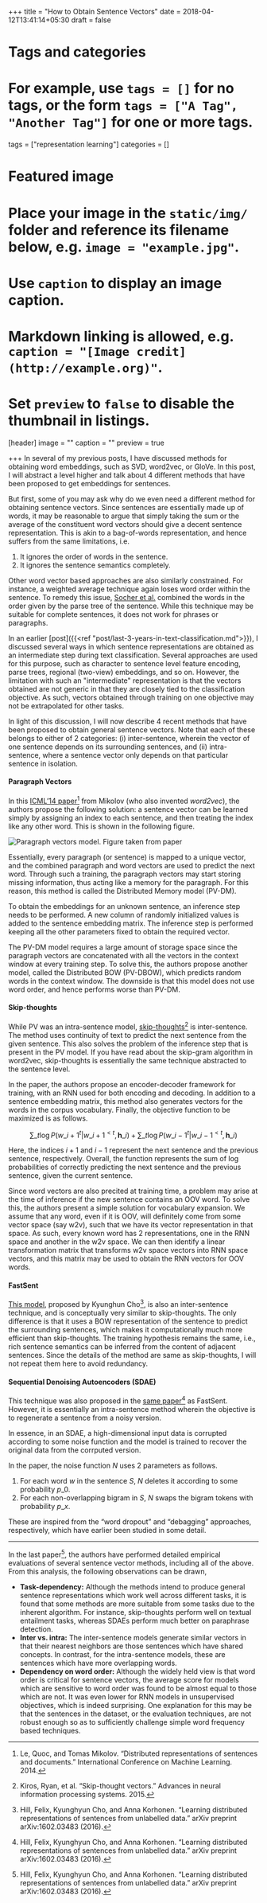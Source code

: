 +++
title = "How to Obtain Sentence Vectors"
date = 2018-04-12T13:41:14+05:30
draft = false

# Tags and categories
# For example, use `tags = []` for no tags, or the form `tags = ["A Tag", "Another Tag"]` for one or more tags.
tags = ["representation learning"]
categories = []

# Featured image
# Place your image in the `static/img/` folder and reference its filename below, e.g. `image = "example.jpg"`.
# Use `caption` to display an image caption.
#   Markdown linking is allowed, e.g. `caption = "[Image credit](http://example.org)"`.
# Set `preview` to `false` to disable the thumbnail in listings.
[header]
image = ""
caption = ""
preview = true

+++
In several of my previous posts, I have discussed methods for obtaining word embeddings, such as SVD, word2vec, or GloVe. In this post, I will abstract a level higher and talk about 4 different methods that have been proposed to get embeddings for sentences.

But first, some of you may ask why do we even need a different method for obtaining sentence vectors. Since sentences are essentially made up of words, it may be reasonable to argue that simply taking the sum or the average of the constituent word vectors should give a decent sentence representation. This is akin to a bag-of-words representation, and hence suffers from the same limitations, i.e.

1.  It ignores the order of words in the sentence.
2.  It ignores the sentence semantics completely.

Other word vector based approaches are also similarly constrained. For instance, a weighted average technique again loses word order within the sentence. To remedy this issue, [Socher et al.](https://nlp.stanford.edu/~socherr/EMNLP2013_RNTN.pdf) combined the words in the order given by the parse tree of the sentence. While this technique may be suitable for complete sentences, it does not work for phrases or paragraphs.

In an earlier [post]({{<ref "post/last-3-years-in-text-classification.md">}}), I discussed several ways in which sentence representations are obtained as an intermediate step during text classification. Several approaches are used for this purpose, such as character to sentence level feature encoding, parse trees, regional (two-view) embeddings, and so on. However, the limitation with such an "intermediate" representation is that the vectors obtained are not generic in that they are closely tied to the classification objective. As such, vectors obtained through training on one objective may not be extrapolated for other tasks.

In light of this discussion, I will now describe 4 recent methods that have been proposed to obtain general sentence vectors. Note that each of these belongs to either of 2 categories: (i) inter-sentence, wherein the vector of one sentence depends on its surrounding sentences, and (ii) intra-sentence, where a sentence vector only depends on that particular sentence in isolation.

#### Paragraph Vectors

In this [ICML’14 paper](http://www.jmlr.org/proceedings/papers/v32/le14.pdf)[^1] from Mikolov (who also invented *word2vec*), the authors propose the following solution: a sentence vector can be learned simply by assigning an index to each sentence, and then treating the index like any other word. This is shown in the following figure.

![Paragraph vectors model. Figure taken from paper](/img/16/doc2vec.png)

Essentially, every paragraph (or sentence) is mapped to a unique vector, and the combined paragraph and word vectors are used to predict the next word. Through such a training, the paragraph vectors may start storing missing information, thus acting like a memory for the paragraph. For this reason, this method is called the Distributed Memory model (PV-DM).

To obtain the embeddings for an unknown sentence, an inference step needs to be performed. A new column of randomly initialized values is added to the sentence embedding matrix. The inference step is performed keeping all the other parameters fixed to obtain the required vector.

The PV-DM model requires a large amount of storage space since the paragraph vectors are concatenated with all the vectors in the context window at every training step. To solve this, the authors propose another model, called the Distributed BOW (PV-DBOW), which predicts random words in the context window. The downside is that this model does not use word order, and hence performs worse than PV-DM.

#### Skip-thoughts

While PV was an intra-sentence model, [skip-thoughts](https://papers.nips.cc/paper/5950-skip-thought-vectors.pdf)[^2] is inter-sentence. The method uses continuity of text to predict the next sentence from the given sentence. This also solves the problem of the inference step that is present in the PV model. If you have read about the skip-gram algorithm in word2vec, skip-thoughts is essentially the same technique abstracted to the sentence level.

In the paper, the authors propose an encoder-decoder framework for training, with an RNN used for both encoding and decoding. In addition to a sentence embedding matrix, this method also generates vectors for the words in the corpus vocabulary. Finally, the objective function to be maximized is as follows.

$$ \sum\_t \log P(w\_{i+1}^t|w\_{i+1}^{< t},\mathbf{h}\_i) + \sum\_t \log P(w\_{i-1}^t|w\_{i-1}^{< t},\mathbf{h}\_i) $$

Here, the indices $i+1$ and $i-1$ represent the next sentence and the previous sentence, respectively. Overall, the function represents the sum of log probabilities of correctly predicting the next sentence and the previous sentence, given the current sentence.

Since word vectors are also precited at training time, a problem may arise at the time of inference if the new sentence contains an OOV word. To solve this, the authors present a simple solution for vocabulary expansion. We assume that any word, even if it is OOV, will definitely come from some vector space (say w2v), such that we have its vector representation in that space. As such, every known word has 2 representations, one in the RNN space and another in the w2v space. We can then identify a linear transformation matrix that transforms w2v space vectors into RNN space vectors, and this matrix may be used to obtain the RNN vectors for OOV words.

#### FastSent

[This model](https://arxiv.org/pdf/1602.03483.pdf), proposed by Kyunghun Cho[^3], is also an inter-sentence technique, and is conceptually very similar to skip-thoughts. The only difference is that it uses a BOW representation of the sentence to predict the surrounding sentences, which makes it computationally much more efficient than skip-thoughts. The training hypothesis remains the same, i.e., rich sentence semantics can be inferred from the content of adjacent sentences. Since the details of the method are same as skip-thoughts, I will not repeat them here to avoid redundancy.

#### Sequential Denoising Autoencoders (SDAE)

This technique was also proposed in the [same paper](https://arxiv.org/pdf/1602.03483.pdf)[^3] as FastSent. However, it is essentially an intra-sentence method wherein the objective is to regenerate a sentence from a noisy version.

In essence, in an SDAE, a high-dimensional input data is corrupted according to some noise function and the model is trained to recover the original data from the corrputed version.

In the paper, the noise function $N$ uses 2 parameters as follows.

1.  For each word $w$ in the sentence $S$, $N$ deletes it according to some probability $p\_0$.
2.  For each non-overlapping bigram in $S$, $N$ swaps the bigram tokens with probability $p\_x$.

These are inspired from the “word dropout” and “debagging” approaches, respectively, which have earlier been studied in some detail.

*****

In the last paper[^3], the authors have performed detailed empirical evaluations of several sentence vector methods, including all of the above. From this analysis, the following observations can be drawn,

* **Task-dependency:** Although the methods intend to produce general sentence representations which work well across different tasks, it is found that some methods are more suitable from some tasks due to the inherent algorithm. For instance, skip-thoughts perform well on textual entailment tasks, whereas SDAEs perform much better on paraphrase detection.
* **Inter vs. intra:** The inter-sentence models generate similar vectors in that their nearest neighbors are those sentences which have shared concepts. In contrast, for the intra-sentence models, these are sentences which have more overlapping words.
* **Dependency on word order:** Although the widely held view is that word order is critical for sentence vectors, the average score for models which are sensitive to word order was found to be almost equal to those which are not. It was even lower for RNN models in unsupervised objectives, which is indeed surprising. One explanation for this may be that the sentences in the dataset, or the evaluation techniques, are not robust enough so as to sufficiently challenge simple word frequency based techniques.

[^1]: Le, Quoc, and Tomas Mikolov. “Distributed representations of sentences and documents.” International Conference on Machine Learning. 2014.

[^2]: Kiros, Ryan, et al. “Skip-thought vectors.” Advances in neural information processing systems. 2015.

[^3]: Hill, Felix, Kyunghyun Cho, and Anna Korhonen. “Learning distributed representations of sentences from unlabelled data.” arXiv preprint arXiv:1602.03483 (2016).
